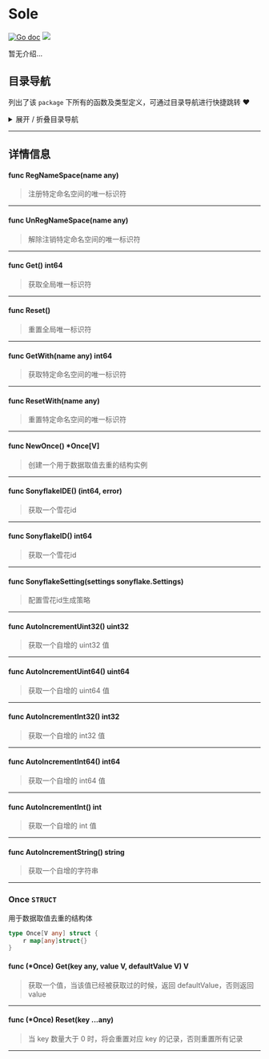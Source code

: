 # Sole

[![Go doc](https://img.shields.io/badge/go.dev-reference-brightgreen?logo=go&logoColor=white&style=flat)](https://pkg.go.dev/github.com/kercylan98/minotaur)
![](https://img.shields.io/badge/Email-kercylan@gmail.com-green.svg?style=flat)

暂无介绍...


## 目录导航
列出了该 `package` 下所有的函数及类型定义，可通过目录导航进行快捷跳转 ❤️
<details>
<summary>展开 / 折叠目录导航</summary>


> 包级函数定义

|函数名称|描述
|:--|:--
|[RegNameSpace](#RegNameSpace)|注册特定命名空间的唯一标识符
|[UnRegNameSpace](#UnRegNameSpace)|解除注销特定命名空间的唯一标识符
|[Get](#Get)|获取全局唯一标识符
|[Reset](#Reset)|重置全局唯一标识符
|[GetWith](#GetWith)|获取特定命名空间的唯一标识符
|[ResetWith](#ResetWith)|重置特定命名空间的唯一标识符
|[NewOnce](#NewOnce)|创建一个用于数据取值去重的结构实例
|[SonyflakeIDE](#SonyflakeIDE)|获取一个雪花id
|[SonyflakeID](#SonyflakeID)|获取一个雪花id
|[SonyflakeSetting](#SonyflakeSetting)|配置雪花id生成策略
|[AutoIncrementUint32](#AutoIncrementUint32)|获取一个自增的 uint32 值
|[AutoIncrementUint64](#AutoIncrementUint64)|获取一个自增的 uint64 值
|[AutoIncrementInt32](#AutoIncrementInt32)|获取一个自增的 int32 值
|[AutoIncrementInt64](#AutoIncrementInt64)|获取一个自增的 int64 值
|[AutoIncrementInt](#AutoIncrementInt)|获取一个自增的 int 值
|[AutoIncrementString](#AutoIncrementString)|获取一个自增的字符串


> 类型定义

|类型|名称|描述
|:--|:--|:--
|`STRUCT`|[Once](#struct_Once)|用于数据取值去重的结构体

</details>


***
## 详情信息
#### func RegNameSpace(name any)
<span id="RegNameSpace"></span>
> 注册特定命名空间的唯一标识符

***
#### func UnRegNameSpace(name any)
<span id="UnRegNameSpace"></span>
> 解除注销特定命名空间的唯一标识符

***
#### func Get() int64
<span id="Get"></span>
> 获取全局唯一标识符

***
#### func Reset()
<span id="Reset"></span>
> 重置全局唯一标识符

***
#### func GetWith(name any) int64
<span id="GetWith"></span>
> 获取特定命名空间的唯一标识符

***
#### func ResetWith(name any)
<span id="ResetWith"></span>
> 重置特定命名空间的唯一标识符

***
#### func NewOnce() *Once[V]
<span id="NewOnce"></span>
> 创建一个用于数据取值去重的结构实例

***
#### func SonyflakeIDE() (int64,  error)
<span id="SonyflakeIDE"></span>
> 获取一个雪花id

***
#### func SonyflakeID() int64
<span id="SonyflakeID"></span>
> 获取一个雪花id

***
#### func SonyflakeSetting(settings sonyflake.Settings)
<span id="SonyflakeSetting"></span>
> 配置雪花id生成策略

***
#### func AutoIncrementUint32() uint32
<span id="AutoIncrementUint32"></span>
> 获取一个自增的 uint32 值

***
#### func AutoIncrementUint64() uint64
<span id="AutoIncrementUint64"></span>
> 获取一个自增的 uint64 值

***
#### func AutoIncrementInt32() int32
<span id="AutoIncrementInt32"></span>
> 获取一个自增的 int32 值

***
#### func AutoIncrementInt64() int64
<span id="AutoIncrementInt64"></span>
> 获取一个自增的 int64 值

***
#### func AutoIncrementInt() int
<span id="AutoIncrementInt"></span>
> 获取一个自增的 int 值

***
#### func AutoIncrementString() string
<span id="AutoIncrementString"></span>
> 获取一个自增的字符串

***
<span id="struct_Once"></span>
### Once `STRUCT`
用于数据取值去重的结构体
```go
type Once[V any] struct {
	r map[any]struct{}
}
```
#### func (*Once) Get(key any, value V, defaultValue V)  V
> 获取一个值，当该值已经被获取过的时候，返回 defaultValue，否则返回 value
***
#### func (*Once) Reset(key ...any)
> 当 key 数量大于 0 时，将会重置对应 key 的记录，否则重置所有记录
***
